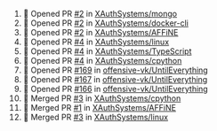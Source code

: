 <!--START_SECTION:activity-->
1. 💪 Opened PR [#2](https://github.com/XAuthSystems/mongo/pull/2) in [XAuthSystems/mongo](https://github.com/XAuthSystems/mongo)
2. 💪 Opened PR [#2](https://github.com/XAuthSystems/docker-cli/pull/2) in [XAuthSystems/docker-cli](https://github.com/XAuthSystems/docker-cli)
3. 💪 Opened PR [#2](https://github.com/XAuthSystems/AFFiNE/pull/2) in [XAuthSystems/AFFiNE](https://github.com/XAuthSystems/AFFiNE)
4. 💪 Opened PR [#4](https://github.com/XAuthSystems/linux/pull/4) in [XAuthSystems/linux](https://github.com/XAuthSystems/linux)
5. 💪 Opened PR [#4](https://github.com/XAuthSystems/TypeScript/pull/4) in [XAuthSystems/TypeScript](https://github.com/XAuthSystems/TypeScript)
6. 💪 Opened PR [#4](https://github.com/XAuthSystems/cpython/pull/4) in [XAuthSystems/cpython](https://github.com/XAuthSystems/cpython)
7. 💪 Opened PR [#169](https://github.com/offensive-vk/UntilEverything/pull/169) in [offensive-vk/UntilEverything](https://github.com/offensive-vk/UntilEverything)
8. 💪 Opened PR [#167](https://github.com/offensive-vk/UntilEverything/pull/167) in [offensive-vk/UntilEverything](https://github.com/offensive-vk/UntilEverything)
9. 💪 Opened PR [#166](https://github.com/offensive-vk/UntilEverything/pull/166) in [offensive-vk/UntilEverything](https://github.com/offensive-vk/UntilEverything)
10. 🎉 Merged PR [#3](https://github.com/XAuthSystems/cpython/pull/3) in [XAuthSystems/cpython](https://github.com/XAuthSystems/cpython)
11. 🎉 Merged PR [#1](https://github.com/XAuthSystems/AFFiNE/pull/1) in [XAuthSystems/AFFiNE](https://github.com/XAuthSystems/AFFiNE)
12. 🎉 Merged PR [#3](https://github.com/XAuthSystems/linux/pull/3) in [XAuthSystems/linux](https://github.com/XAuthSystems/linux)
<!--END_SECTION:activity-->